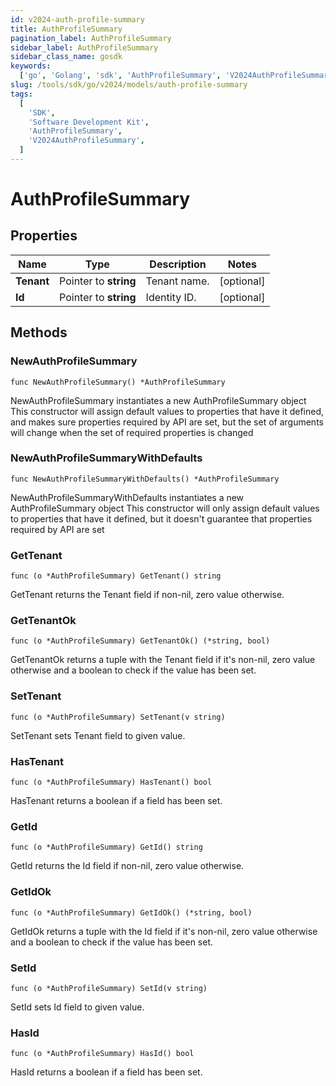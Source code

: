 ```yaml
---
id: v2024-auth-profile-summary
title: AuthProfileSummary
pagination_label: AuthProfileSummary
sidebar_label: AuthProfileSummary
sidebar_class_name: gosdk
keywords:
  ['go', 'Golang', 'sdk', 'AuthProfileSummary', 'V2024AuthProfileSummary']
slug: /tools/sdk/go/v2024/models/auth-profile-summary
tags:
  [
    'SDK',
    'Software Development Kit',
    'AuthProfileSummary',
    'V2024AuthProfileSummary',
  ]
---
```


# AuthProfileSummary

## Properties

| Name       | Type                  | Description  | Notes      |
| ---------- | --------------------- | ------------ | ---------- |
| **Tenant** | Pointer to **string** | Tenant name. | [optional] |
| **Id**     | Pointer to **string** | Identity ID. | [optional] |

## Methods

### NewAuthProfileSummary

`func NewAuthProfileSummary() *AuthProfileSummary`

NewAuthProfileSummary instantiates a new AuthProfileSummary object This constructor will assign default values to properties that have it defined, and makes sure properties required by API are set, but the set of arguments will change when the set of required properties is changed

### NewAuthProfileSummaryWithDefaults

`func NewAuthProfileSummaryWithDefaults() *AuthProfileSummary`

NewAuthProfileSummaryWithDefaults instantiates a new AuthProfileSummary object This constructor will only assign default values to properties that have it defined, but it doesn't guarantee that properties required by API are set

### GetTenant

`func (o *AuthProfileSummary) GetTenant() string`

GetTenant returns the Tenant field if non-nil, zero value otherwise.

### GetTenantOk

`func (o *AuthProfileSummary) GetTenantOk() (*string, bool)`

GetTenantOk returns a tuple with the Tenant field if it's non-nil, zero value otherwise and a boolean to check if the value has been set.

### SetTenant

`func (o *AuthProfileSummary) SetTenant(v string)`

SetTenant sets Tenant field to given value.

### HasTenant

`func (o *AuthProfileSummary) HasTenant() bool`

HasTenant returns a boolean if a field has been set.

### GetId

`func (o *AuthProfileSummary) GetId() string`

GetId returns the Id field if non-nil, zero value otherwise.

### GetIdOk

`func (o *AuthProfileSummary) GetIdOk() (*string, bool)`

GetIdOk returns a tuple with the Id field if it's non-nil, zero value otherwise and a boolean to check if the value has been set.

### SetId

`func (o *AuthProfileSummary) SetId(v string)`

SetId sets Id field to given value.

### HasId

`func (o *AuthProfileSummary) HasId() bool`

HasId returns a boolean if a field has been set.
